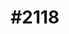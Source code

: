 ---
title: "#2118"
tags: ['curation']
image: https://i.seadn.io/gae/aXVBT-FBDyUbagWDe_q7giT-9maun17wR3Y2Qy9ukPkAXSSxkonB0Fh-9221SSvI7m31yRtJNk4Zk_kdy2i3h_WK6DeZr1BxS1vZRy8?auto=format&dpr=1&w=1000
collectible_url: https://opensea.io/assets/ethereum/0xbc4ca0eda7647a8ab7c2061c2e118a18a936f13d/2118
creator_name: Bored Ape Yacht Club
creator_image: https://i.seadn.io/gae/Ju9CkWtV-1Okvf45wo8UctR-M9He2PjILP0oOvxE89AyiPPGtrR3gysu1Zgy0hjd2xKIgjJJtWIc0ybj4Vd7wv8t3pxDGHoJBzDB?auto=format&dpr=1&w=256
creator_url: https://boredapeyachtclub.com/
creator: true
---